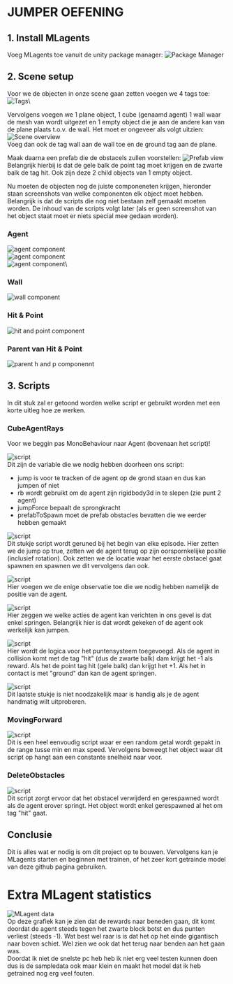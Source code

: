 # JUMPER OEFENING

## 1. Install MLagents

Voeg MLagents toe vanuit de unity package manager:
![Package Manager](./pictures/1.JPG)

## 2. Scene setup

Voor we de objecten in onze scene gaan zetten voegen we 4 tags toe:
![Tags](./pictures/2.JPG)\

Vervolgens voegen we 1 plane object, 1 cube (genaamd agent) 1 wall waar de mesh van wordt uitgezet en 1 empty object die je aan de andere kan van de plane plaats t.o.v. de wall. Het moet er ongeveer als volgt uitzien:
![Scene overview](./pictures/3.JPG)\
Voeg dan ook de tag wall aan de wall toe en de ground tag aan de plane.

Maak daarna een prefab die de obstacels zullen voorstellen:
![Prefab view](./pictures/4.JPG)\
Belangrijk hierbij is dat de gele balk de point tag moet krijgen en de zwarte balk de tag hit. Ook zijn deze 2 child objects van 1 empty object.

Nu moeten de objecten nog de juiste componeneten krijgen, hieronder staan screenshots van welke componenten elk object moet hebben. Belangrijk is dat de scripts die nog niet bestaan zelf gemaakt moeten worden. De inhoud van de scripts volgt later (als er geen screenshot van het object staat moet er niets special mee gedaan worden).

### Agent
![agent component](./pictures/5.JPG)\
![agent component](./pictures/6.JPG)\
![agent component](./pictures/7.JPG)\

### Wall
![wall component](./pictures/8.JPG)

### Hit & Point
![hit and point component](./pictures/9.JPG)

### Parent van Hit & Point
![parent h and p componennt](./pictures/10.JPG)

## 3. Scripts

In dit stuk zal er getoond worden welke script er gebruikt worden met een korte uitleg hoe ze werken.

### CubeAgentRays

Voor we beggin pas MonoBehaviour naar Agent (bovenaan het script)!

![script](./pictures/11.JPG)\
Dit zijn de variable die we nodig hebben doorheen ons script:
 - jump is voor te tracken of de agent op de grond staan en dus kan jumpen of niet
 - rb wordt gebruikt om de agent zijn rigidbody3d in te slepen (zie punt 2 agent)
 - jumpForce bepaalt de sprongkracht
 - prefabToSpawn moet de prefab obstacles bevatten die we eerder hebben gemaakt

![script](./pictures/12.JPG)\
Dit stukje script wordt geruned bij het begin van elke episode. Hier zetten we de jump op true, zetten we de agent terug op zijn oorspornkelijke positie (inclusief rotation). Ook zetten we de locatie waar het eerste obstacel gaat spawnen en spawnen we dit vervolgens dan ook.

![script](./pictures/13.JPG)\
Hier voegen we de enige observatie toe die we nodig hebben namelijk de positie van de agent.

![script](./pictures/14.JPG)\
Hier zeggen we welke acties de agent kan verichten in ons gevel is dat enkel springen. Belangrijk hier is dat wordt gekeken of de agent ook werkelijk kan jumpen.

![script](./pictures/15.JPG)\
Hier wordt de logica voor het puntensysteem toegevoegd. Als de agent in collision komt met de tag "hit" (dus de zwarte balk) dam krijgt het -1 als reward. Als het de point tag hit (gele balk) dan krijgt het +1. Als het in contact is met "ground" dan kan de agent springen.

![script](./pictures/16.JPG)\
Dit laatste stukje is niet noodzakelijk maar is handig als je de agent handmatig wilt uitproberen.

### MovingForward
![script](./pictures/17.JPG)\
Dit is een heel eenvoudig script waar er een random getal wordt gepakt in de range tusse min en max speed. Vervolgens beweegt het object waar dit script op hangt aan een constante snelheid naar voor.

### DeleteObstacles
![script](./pictures/18.JPG)\
Dit script zorgt ervoor dat het obstacel verwijderd en gerespawned wordt als de agent erover springt. Het object wordt enkel gerespawned al het om tag "hit" gaat.

## Conclusie
Dit is alles wat er nodig is om dit project op te bouwen. Vervolgens kan je MLagents starten en beginnen met trainen, of het zeer kort getrainde model van deze github pagina gebruiken.


# Extra MLagent statistics
![MLagent data](./pictures/19.PNG)\
Op deze grafiek kan je zien dat de rewards naar beneden gaan, dit komt doordat de agent steeds tegen het zwarte block botst en dus punten verliest (steeds -1). Wat best wel raar is is dat het op het einde gigantisch naar boven schiet. Wel zien we ook dat het terug naar benden aan het gaan was.\
Doordat ik niet de snelste pc heb heb ik niet erg veel testen kunnen doen dus is de sampledata ook maar klein en maakt het model dat ik heb getrained nog erg veel fouten.